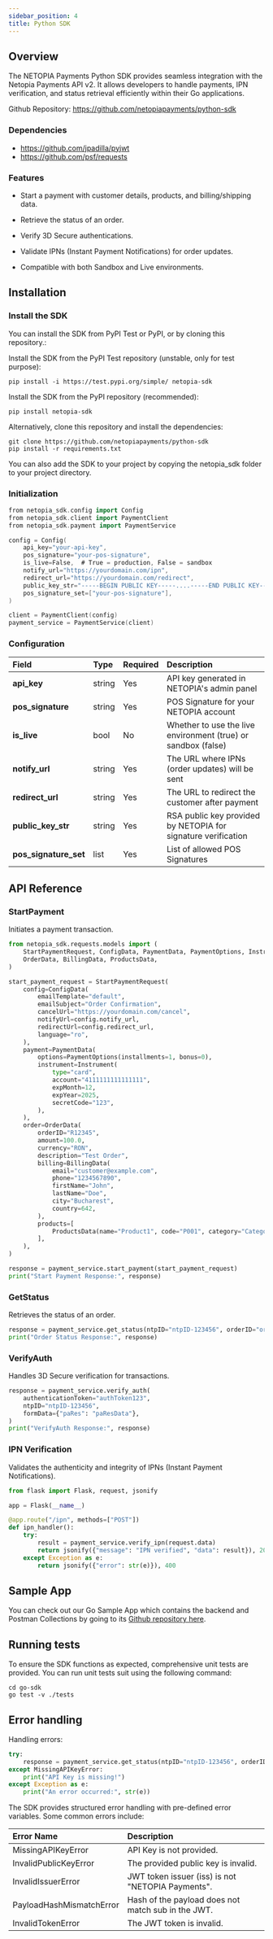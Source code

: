 ```yaml
---
sidebar_position: 4
title: Python SDK
---
```


## Overview

The NETOPIA Payments Python SDK provides seamless integration with the Netopia Payments API v2. It allows developers to handle payments, IPN verification, and status retrieval efficiently within their Go applications.

Github Repository: https://github.com/netopiapayments/python-sdk

### Dependencies

- https://github.com/jpadilla/pyjwt
- https://github.com/psf/requests

### Features

- Start a payment with customer details, products, and billing/shipping data.

- Retrieve the status of an order.

- Verify 3D Secure authentications.

- Validate IPNs (Instant Payment Notifications) for order updates.

- Compatible with both Sandbox and Live environments.

## Installation

### Install the SDK

You can install the SDK from PyPI Test or PyPI, or by cloning this repository.:

Install the SDK from the PyPI Test repository (unstable, only for test purpose):

```
pip install -i https://test.pypi.org/simple/ netopia-sdk
```

Install the SDK from the PyPI repository (recommended):
```
pip install netopia-sdk
```

Alternatively, clone this repository and install the dependencies:

```
git clone https://github.com/netopiapayments/python-sdk
pip install -r requirements.txt
```

You can also add the SDK to your project by copying the netopia_sdk folder to your project directory.

### Initialization

```go
from netopia_sdk.config import Config
from netopia_sdk.client import PaymentClient
from netopia_sdk.payment import PaymentService

config = Config(
    api_key="your-api-key",
    pos_signature="your-pos-signature",
    is_live=False,  # True = production, False = sandbox
    notify_url="https://yourdomain.com/ipn",
    redirect_url="https://yourdomain.com/redirect",
    public_key_str="-----BEGIN PUBLIC KEY-----....-----END PUBLIC KEY-----",
    pos_signature_set=["your-pos-signature"],
)

client = PaymentClient(config)
payment_service = PaymentService(client)
```

### Configuration

| Field | Type | Required | Description |
| :--- | :--- | :--- | :--- |
| **api_key** | string | Yes | API key generated in NETOPIA's admin panel |
| **pos_signature** | string | Yes | POS Signature for your NETOPIA account |
| **is_live** | bool | No | Whether to use the live environment (true) or sandbox (false) |
| **notify_url** | string | Yes | The URL where IPNs (order updates) will be sent |
| **redirect_url** | string | Yes | The URL to redirect the customer after payment |
| **public_key_str** | string | Yes | RSA public key provided by NETOPIA for signature verification |
| **pos_signature_set** | list | Yes | List of allowed POS Signatures |

## API Reference

### StartPayment

Initiates a payment transaction.

```python
from netopia_sdk.requests.models import (
    StartPaymentRequest, ConfigData, PaymentData, PaymentOptions, Instrument,
    OrderData, BillingData, ProductsData,
)

start_payment_request = StartPaymentRequest(
    config=ConfigData(
        emailTemplate="default",
        emailSubject="Order Confirmation",
        cancelUrl="https://yourdomain.com/cancel",
        notifyUrl=config.notify_url,
        redirectUrl=config.redirect_url,
        language="ro",
    ),
    payment=PaymentData(
        options=PaymentOptions(installments=1, bonus=0),
        instrument=Instrument(
            type="card",
            account="4111111111111111",
            expMonth=12,
            expYear=2025,
            secretCode="123",
        ),
    ),
    order=OrderData(
        orderID="R12345",
        amount=100.0,
        currency="RON",
        description="Test Order",
        billing=BillingData(
            email="customer@example.com",
            phone="1234567890",
            firstName="John",
            lastName="Doe",
            city="Bucharest",
            country=642,
        ),
        products=[
            ProductsData(name="Product1", code="P001", category="Category1", price=100.0, vat=0),
        ],
    ),
)

response = payment_service.start_payment(start_payment_request)
print("Start Payment Response:", response)
```

### GetStatus

Retrieves the status of an order.

```python
response = payment_service.get_status(ntpID="ntpID-123456", orderID="orderID-12345")
print("Order Status Response:", response)
```

### VerifyAuth

Handles 3D Secure verification for transactions.

```python
response = payment_service.verify_auth(
    authenticationToken="authToken123",
    ntpID="ntpID-123456",
    formData={"paRes": "paResData"},
)
print("VerifyAuth Response:", response)
```

### IPN Verification

Validates the authenticity and integrity of IPNs (Instant Payment Notifications).

```python
from flask import Flask, request, jsonify

app = Flask(__name__)

@app.route("/ipn", methods=["POST"])
def ipn_handler():
    try:
        result = payment_service.verify_ipn(request.data)
        return jsonify({"message": "IPN verified", "data": result}), 200
    except Exception as e:
        return jsonify({"error": str(e)}), 400
```

## Sample App

You can check out our Go Sample App which contains the backend and Postman Collections by going to its [Github repository here](https://github.com/netopiapayments/sample-app-go).

## Running tests

To ensure the SDK functions as expected, comprehensive unit tests are provided. You can run unit tests suit using the following command:

```shell
cd go-sdk
go test -v ./tests
```

## Error handling

Handling errors:

```python
try:
    response = payment_service.get_status(ntpID="ntpID-123456", orderID="orderID-12345")
except MissingAPIKeyError:
    print("API Key is missing!")
except Exception as e:
    print("An error occurred:", str(e))
```

The SDK provides structured error handling with pre-defined error variables. Some common errors include:

| Error Name | Description |
| :--- | :--- |
| MissingAPIKeyError | API Key is not provided. |
| InvalidPublicKeyError | The provided public key is invalid. |
| InvalidIssuerError | JWT token issuer (iss) is not "NETOPIA Payments". |
| PayloadHashMismatchError | Hash of the payload does not match sub in the JWT.|
| InvalidTokenError | The JWT token is invalid. |